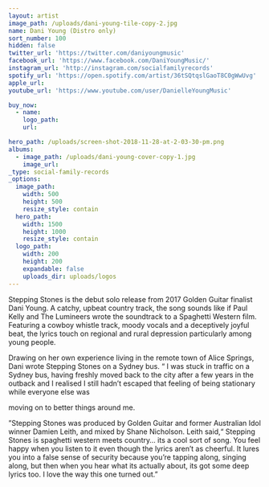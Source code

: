 ```yaml
---
layout: artist
image_path: /uploads/dani-young-tile-copy-2.jpg
name: Dani Young (Distro only)
sort_number: 100
hidden: false
twitter_url: 'https://twitter.com/daniyoungmusic'
facebook_url: 'https://www.facebook.com/DaniYoungMusic/'
instagram_url: 'http://instagram.com/socialfamilyrecords'
spotify_url: 'https://open.spotify.com/artist/36tSQtqslGaoT8C0gWwUvg'
apple_url:
youtube_url: 'https://www.youtube.com/user/DanielleYoungMusic'

buy_now:
  - name: 
    logo_path: 
    url: 

hero_path: /uploads/screen-shot-2018-11-28-at-2-03-30-pm.png
albums:
  - image_path: /uploads/dani-young-cover-copy-1.jpg
    image_url:
_type: social-family-records
_options:
  image_path:
    width: 500
    height: 500
    resize_style: contain
  hero_path:
    width: 1500
    height: 1000
    resize_style: contain
  logo_path:
    width: 200
    height: 200
    expandable: false
    uploads_dir: uploads/logos
---
```


Stepping Stones is the debut solo release from 2017 Golden Guitar finalist Dani Young. A catchy, upbeat country track, the song sounds like if Paul Kelly and The Lumineers wrote the soundtrack to a Spaghetti Western film. Featuring a cowboy whistle track, moody vocals and a deceptively joyful beat, the lyrics touch on regional and rural depression particularly among young people.

Drawing on her own experience living in the remote town of Alice Springs, Dani wrote Stepping Stones on a Sydney bus. “ I was stuck in traffic on a Sydney bus, having freshly moved back to the city after a few years in the outback and I realised I still hadn’t escaped that feeling of being stationary while everyone else was

moving on to better things around me.

”Stepping Stones was produced by Golden Guitar and former Australian Idol winner Damien Leith, and mixed by Shane Nicholson. Leith said,“ Stepping Stones is spaghetti western meets country… its a cool sort of song. You feel happy when you listen to it even though the lyrics aren’t as cheerful. It lures you into a false sense of security because you’re tapping along, singing along, but then when you hear what its actually about, its got some deep lyrics too. I love the way this one turned out.”